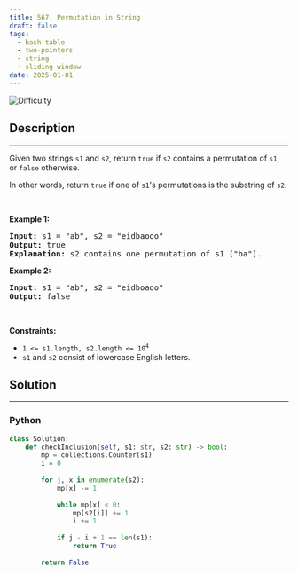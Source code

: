 ```yaml
---
title: 567. Permutation in String
draft: false
tags: 
  - hash-table
  - two-pointers
  - string
  - sliding-window
date: 2025-01-01
---
```


![Difficulty](https://img.shields.io/badge/Difficulty-Medium-blue.svg)

## Description

---
<p>Given two strings <code>s1</code> and <code>s2</code>, return <code>true</code> if <code>s2</code> contains a <span data-keyword="permutation-string">permutation</span> of <code>s1</code>, or <code>false</code> otherwise.</p>

<p>In other words, return <code>true</code> if one of <code>s1</code>&#39;s permutations is the substring of <code>s2</code>.</p>

<p>&nbsp;</p>
<p><strong class="example">Example 1:</strong></p>

<pre>
<strong>Input:</strong> s1 = &quot;ab&quot;, s2 = &quot;eidbaooo&quot;
<strong>Output:</strong> true
<strong>Explanation:</strong> s2 contains one permutation of s1 (&quot;ba&quot;).
</pre>

<p><strong class="example">Example 2:</strong></p>

<pre>
<strong>Input:</strong> s1 = &quot;ab&quot;, s2 = &quot;eidboaoo&quot;
<strong>Output:</strong> false
</pre>

<p>&nbsp;</p>
<p><strong>Constraints:</strong></p>

<ul>
	<li><code>1 &lt;= s1.length, s2.length &lt;= 10<sup>4</sup></code></li>
	<li><code>s1</code> and <code>s2</code> consist of lowercase English letters.</li>
</ul>


## Solution

---
### Python
``` py title='permutation-in-string'
class Solution:
    def checkInclusion(self, s1: str, s2: str) -> bool:
        mp = collections.Counter(s1)
        i = 0
        
        for j, x in enumerate(s2):
            mp[x] -= 1
            
            while mp[x] < 0:
                mp[s2[i]] += 1
                i += 1
            
            if j - i + 1 == len(s1):
                return True
        
        return False

```

